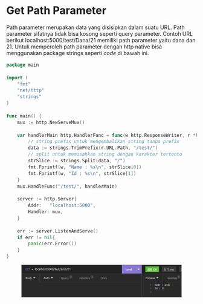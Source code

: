 # Get Path Parameter

Path parameter merupakan data yang disisipkan dalam suatu URL. Path parameter sifatnya tidak bisa kosong seperti query parameter. Contoh URL berikut localhost:5000/test/Dana/21 memiliki path parameter yaitu dana dan 21. Untuk memperoleh path parameter dengan http native bisa menggunakan package strings seperti _code_ di bawah ini.

```go
package main

import (
	"fmt"
	"net/http"
	"strings"
)

func main() {
	mux := http.NewServeMux()

	var handlerMain http.HandlerFunc = func(w http.ResponseWriter, r *http.Request) {
		// string prefix untuk mengembalikan string tanpa prefix
		data := strings.TrimPrefix(r.URL.Path, "/test/")
		// split untuk memisahkan string dengan karakter tertentu
		strSlice := strings.Split(data, "/")
		fmt.Fprintf(w, "Name : %s\n", strSlice[0])
		fmt.Fprintf(w, "Id : %s\n", strSlice[1])
	}
	mux.HandleFunc("/test/", handlerMain)

	server := http.Server{
		Addr:   "localhost:5000",
		Handler: mux,
	}

	err := server.ListenAndServe()
	if err != nil{
		panic(err.Error())
	}
}
```

<figure><img src="../.gitbook/assets/1 (6) (1).png" alt=""><figcaption></figcaption></figure>
